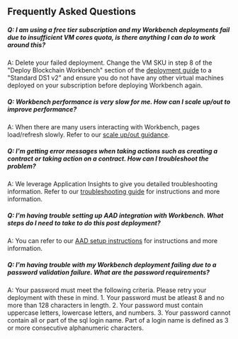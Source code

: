 ## Frequently Asked Questions

##### Q: I am using a free tier subscription and my Workbench deployments fail due to insufficient VM cores quota, is there anything I can do to work around this?

A: Delete your failed deployment.  Change the VM SKU in step 8 of the "Deploy Blockchain Workbench" section of the [deployment guide](https://docs.microsoft.com/en-us/azure/blockchain/workbench/deploy#deploy-blockchain-workbench) to a "Standard DS1 v2" and ensure you do not have any other virtual machines deployed on your subscription before deploying Workbench again.

##### Q: Workbench performance is very slow for me. How can I scale up/out to improve performance? 

A: When there are many users interacting with Workbench, pages load/refresh slowly. Refer to our [scale up/out guidance](./performance.md). 

##### Q: I'm getting error messages when taking actions such as creating a contract or taking action on a contract. How can I troubleshoot the problem? 

A: We leverage Application Insights to give you detailed troubleshooting information. Refer to our [troubleshooting guide](https://aka.ms/workbenchtroubleshooting) for instructions and more information.

##### Q: I'm having trouble setting up AAD integration with Workbench. What steps do I need to take to do this post deployment? 

A: You can refer to our [AAD setup instructions](../scripts/aad-setup/readme.md) for instructions and more information.

##### Q: I'm having trouble with my Workbench deployment failing due to a password validation failure. What are the password requirements?

A: Your password must meet the following criteria. Please retry your deployment with these in mind.
	1. Your password must be atleast 8 and no more than 128 characters in length.
	2. Your password must contain uppercase letters, lowercase letters, and numbers.
	3. Your password cannot contain all or part of the sql login name. Part of a login name is defined as 3 or more consecutive alphanumeric characters.

